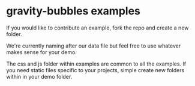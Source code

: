 # gravity-bubbles examples

If you would like to contribute an example, fork the repo and create a new folder. 

We're currently naming after our data file but feel free to use whatever makes sense for your demo.  

The css and js folder within examples are common to all the examples. If you need static files specific to your projects, simple create new folders within in your demo folder.  

